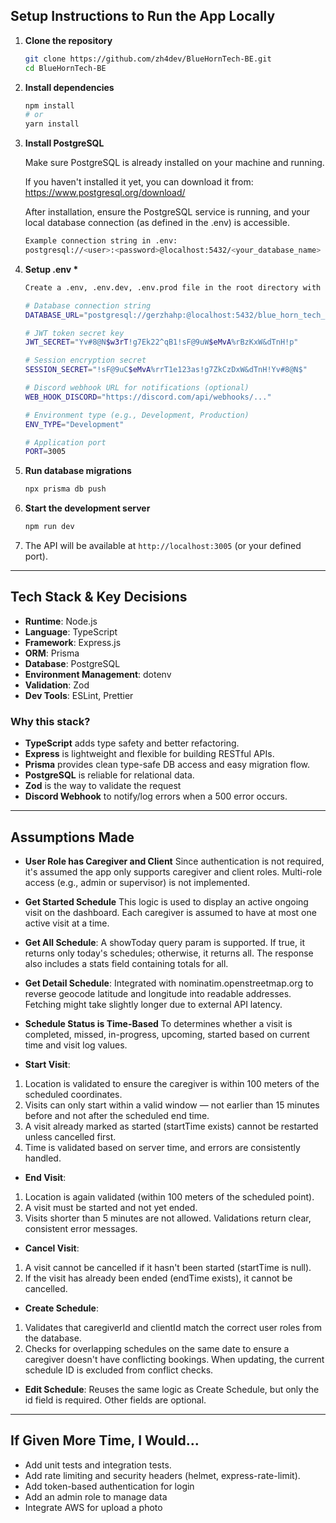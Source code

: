 ## Setup Instructions to Run the App Locally

1. **Clone the repository**

   ```bash
   git clone https://github.com/zh4dev/BlueHornTech-BE.git
   cd BlueHornTech-BE
   ```

2. **Install dependencies**

   ```bash
   npm install
   # or
   yarn install
   ```

3. **Install PostgreSQL**

   Make sure PostgreSQL is already installed on your machine and running.

   If you haven't installed it yet, you can download it from:
   https://www.postgresql.org/download/

   After installation, ensure the PostgreSQL service is running, and your local database connection (as defined in the .env) is accessible.

   ```bash
   Example connection string in .env:
   postgresql://<user>:<password>@localhost:5432/<your_database_name>
   ```

4. **Setup .env \***

   ```bash
   Create a .env, .env.dev, .env.prod file in the root directory with the following example values:

   # Database connection string
   DATABASE_URL="postgresql://gerzhahp:@localhost:5432/blue_horn_tech_dev"

   # JWT token secret key
   JWT_SECRET="Yv#8@N$w3rT!g7Ek22^qB1!sF@9uW$eMvA%rBzKxW&dTnH!p"

   # Session encryption secret
   SESSION_SECRET="!sF@9uC$eMvA%rrT1e123as!g7ZkCzDxW&dTnH!Yv#8@N$"

   # Discord webhook URL for notifications (optional)
   WEB_HOOK_DISCORD="https://discord.com/api/webhooks/..."

   # Environment type (e.g., Development, Production)
   ENV_TYPE="Development"

   # Application port
   PORT=3005
   ```

5. **Run database migrations**

   ```bash
   npx prisma db push
   ```

6. **Start the development server**

   ```bash
   npm run dev
   ```

7. The API will be available at `http://localhost:3005` (or your defined port).

---

## Tech Stack & Key Decisions

- **Runtime**: Node.js
- **Language**: TypeScript
- **Framework**: Express.js
- **ORM**: Prisma
- **Database**: PostgreSQL
- **Environment Management**: dotenv
- **Validation**: Zod
- **Dev Tools**: ESLint, Prettier

### Why this stack?

- **TypeScript** adds type safety and better refactoring.
- **Express** is lightweight and flexible for building RESTful APIs.
- **Prisma** provides clean type-safe DB access and easy migration flow.
- **PostgreSQL** is reliable for relational data.
- **Zod** is the way to validate the request
- **Discord Webhook** to notify/log errors when a 500 error occurs.

---

## Assumptions Made

- **User Role has Caregiver and Client**
  Since authentication is not required, it's assumed the app only supports caregiver and client roles. Multi-role access (e.g., admin or supervisor) is not implemented.

- **Get Started Schedule**
  This logic is used to display an active ongoing visit on the dashboard. Each caregiver is assumed to have at most one active visit at a time.

- **Get All Schedule**:
  A showToday query param is supported. If true, it returns only today's schedules; otherwise, it returns all. The response also includes a stats field containing totals for all.

- **Get Detail Schedule**:
  Integrated with nominatim.openstreetmap.org to reverse geocode latitude and longitude into readable addresses. Fetching might take slightly longer due to external API latency.

- **Schedule Status is Time-Based**
  To determines whether a visit is completed, missed, in-progress, upcoming, started based on current time and visit log values.

- **Start Visit**:

1. Location is validated to ensure the caregiver is within 100 meters of the scheduled coordinates.
2. Visits can only start within a valid window — not earlier than 15 minutes before and not after the scheduled end time.
3. A visit already marked as started (startTime exists) cannot be restarted unless cancelled first.
4. Time is validated based on server time, and errors are consistently handled.

- **End Visit**:

1. Location is again validated (within 100 meters of the scheduled point).
2. A visit must be started and not yet ended.
3. Visits shorter than 5 minutes are not allowed. Validations return clear, consistent error messages.

- **Cancel Visit**:

1. A visit cannot be cancelled if it hasn't been started (startTime is null).
2. If the visit has already been ended (endTime exists), it cannot be cancelled.

- **Create Schedule**:

1. Validates that caregiverId and clientId match the correct user roles from the database.
2. Checks for overlapping schedules on the same date to ensure a caregiver doesn't have conflicting bookings. When updating, the current schedule ID is excluded from conflict checks.

- **Edit Schedule**:
  Reuses the same logic as Create Schedule, but only the id field is required. Other fields are optional.

---

## If Given More Time, I Would...

- Add unit tests and integration tests.
- Add rate limiting and security headers (helmet, express-rate-limit).
- Add token-based authentication for login
- Add an admin role to manage data
- Integrate AWS for upload a photo
